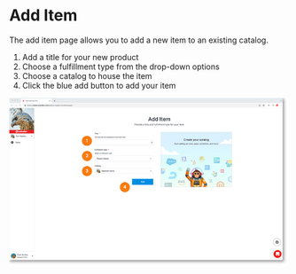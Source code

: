 # Add Item

The add item page allows you to add a new item to an existing catalog.

1. Add a title for your new product
2. Choose a fulfillment type from the drop-down options
3. Choose a catalog to house the item
4. Click the blue add button to add your item
	
<a href="../../../images/marketplace-add-item-lg.jpg" target="_blank"><img src="../../../images/marketplace-add-item.jpg" style="margin: auto; display: block"></a>
